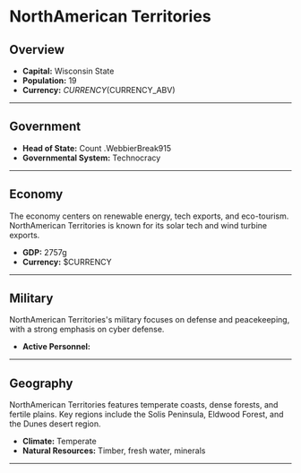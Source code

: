# NorthAmerican Territories

## Overview

- **Capital:** Wisconsin State
- **Population:** 19
- **Currency:** $CURRENCY ($CURRENCY_ABV)

---

## Government

- **Head of State:** Count .WebbierBreak915
- **Governmental System:** Technocracy

---

## Economy
The economy centers on renewable energy, tech exports, and eco-tourism. NorthAmerican Territories is known for its solar tech and wind turbine exports.

- **GDP:** 2757g
- **Currency:** $CURRENCY

---

## Military
NorthAmerican Territories's military focuses on defense and peacekeeping, with a strong emphasis on cyber defense.

- **Active Personnel:** 

---

## Geography
NorthAmerican Territories features temperate coasts, dense forests, and fertile plains. Key regions include the Solis Peninsula, Eldwood Forest, and the Dunes desert region.

- **Climate:** Temperate
- **Natural Resources:** Timber, fresh water, minerals

---